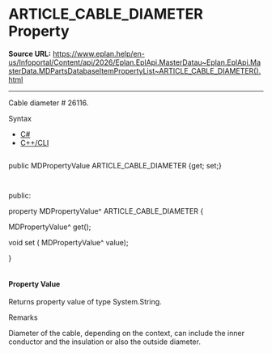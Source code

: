# ARTICLE_CABLE_DIAMETER Property

**Source URL:** https://www.eplan.help/en-us/Infoportal/Content/api/2026/Eplan.EplApi.MasterDatau~Eplan.EplApi.MasterData.MDPartsDatabaseItemPropertyList~ARTICLE_CABLE_DIAMETER().html

---

Cable diameter # 26116.

Syntax

- [C#](#i-syntax-CS)
- [C++/CLI](#i-syntax-CPP2005)

```
```
public MDPropertyValue ARTICLE_CABLE_DIAMETER {get; set;}
```
```

```
```
public:

property MDPropertyValue^ ARTICLE_CABLE_DIAMETER {

   MDPropertyValue^ get();

   void set (    MDPropertyValue^ value);

}
```
```

#### Property Value

Returns property value of type System.String.

Remarks

Diameter of the cable, depending on the context, can include the inner conductor and the insulation or also the outside diameter.
